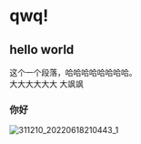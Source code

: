 # qwq!
## hello world
这个一个段落，哈哈哈哈哈哈哈哈。  
大大大大大大 
大飒飒
### 你好
![311210_20220618210443_1](https://user-images.githubusercontent.com/99531384/187160597-580f0970-d2c1-447c-9966-298dcfc89fcc.png)
